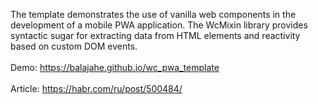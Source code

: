 
The template demonstrates the use of vanilla web components in the development of a mobile PWA application. The WcMixin library provides syntactic sugar for extracting data from HTML elements and reactivity based on custom DOM events.
<br><br>
Demo: https://balajahe.github.io/wc_pwa_template
<br><br>
Article: https://habr.com/ru/post/500484/

